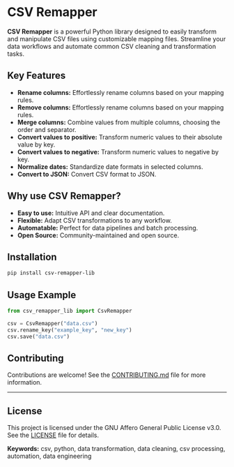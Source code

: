# CSV Remapper

**CSV Remapper** is a powerful Python library designed to easily transform and manipulate CSV files using customizable mapping files. Streamline your data workflows and automate common CSV cleaning and transformation tasks.

## Key Features

- **Rename columns:** Effortlessly rename columns based on your mapping rules.
- **Remove columns:** Effortlessly rename columns based on your mapping rules.
- **Merge columns:** Combine values from multiple columns, choosing the order and separator.
- **Convert values to positive:** Transform numeric values to their absolute value by key.
- **Convert values to negative:** Transform numeric values to negative by key.
- **Normalize dates:** Standardize date formats in selected columns.
- **Convert to JSON:** Convert CSV format to JSON.

## Why use CSV Remapper?

- **Easy to use:** Intuitive API and clear documentation.
- **Flexible:** Adapt CSV transformations to any workflow.
- **Automatable:** Perfect for data pipelines and batch processing.
- **Open Source:** Community-maintained and open source.

## Installation

```bash
pip install csv-remapper-lib
```

## Usage Example

```python
from csv_remapper_lib import CsvRemapper

csv = CsvRemapper("data.csv")
csv.rename_key("example_key", "new_key")
csv.save("data.csv")
```

## Contributing

Contributions are welcome! See the [CONTRIBUTING.md](CONTRIBUTING.md) file for more information.

---
## License

This project is licensed under the GNU Affero General Public License v3.0. See the [LICENSE](LICENSE) file for details.

**Keywords:** csv, python, data transformation, data cleaning, csv processing, automation, data engineering
